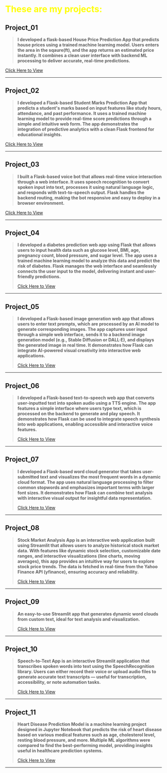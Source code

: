 <h1 style="color:yellow; font-size:2em;"><i class="fas fa-project-diagram"></i> These are my projects:</h1>

## **Project_01**
> **I developed a flask-based House Price Prediction App that predicts house prices using a trained machine learning model. Users enters the area in the sqaure(ft), and the app returns an estimated price instantly. It combines a clean user interface with backend ML processing to deliver accurate, real-time predictions.**
>
[Click Here to View](./projects/project_01.md)

----------------------------------------------------------
## **Project_02**
> **I developed a Flask-based Student Marks Prediction App that predicts a student's marks based on input features like study hours, attendance, and past performance. It uses a trained machine learning model to provide real-time score predictions through a simple and intuitive web form. The app demonstrates the integration of predictive analytics with a clean Flask frontend for educational insights.**
>   
[Click Here to View](./projects/project_02.md)

-----
## **Project_03**
> **I built a Flask-based voice bot that allows real-time voice interaction through a web interface. It uses speech recognition to convert spoken input into text, processes it using natural language logic, and responds with text-to-speech output. Flask handles the backend routing, making the bot responsive and easy to deploy in a browser environment.**
>   
[Click Here to View](./projects/project_03.md)

----
## **Project_04**
> **I developed a diabetes prediction web app using Flask that allows users to input health data such as glucose level, BMI, age, pregnancy count, blood pressure, and sugar level. The app uses a trained machine learning model to analyze this data and predict the risk of diabetes. Flask manages the web interface and seamlessly connects the user input to the model, delivering instant and user-friendly predictions.**
> 
> [Click Here to View](./projects/project_04.md)

----
## **Project_05**
> **I developed a Flask-based image generation web app that allows users to enter text prompts, which are processed by an AI model to generate corresponding images. The app captures user input through a simple web interface, sends it to a backend image generation model (e.g., Stable Diffusion or DALL·E), and displays the generated image in real time. It demonstrates how Flask can integrate AI-powered visual creativity into interactive web applications.**
>
> [Click Here to View](./projects/project_05.md)

----
## **Project_06**
> **I developed a Flask-based text-to-speech web app that converts user-inputted text into spoken audio using a TTS engine. The app features a simple interface where users type text, which is processed on the backend to generate and play speech. It demonstrates how Flask can be used to integrate speech synthesis into web applications, enabling accessible and interactive voice features.**
>   
> [Click Here to View](./projects/project_06.md)

----
## **Project_07**
> **I developed a Flask-based word cloud generator that takes user-submitted text and visualizes the most frequent words in a dynamic cloud format. The app uses natural language processing to filter common stopwords and emphasizes important terms with larger font sizes. It demonstrates how Flask can combine text analysis with interactive visual output for insightful data representation.**
>   
> [Click Here to View](./projects/project_07.md)

----
## **Project_08**
> **Stock Market Analysis App is an interactive web application built using Streamlit that allows users to analyze historical stock market data. With features like dynamic stock selection, customizable date ranges, and interactive visualizations (line charts, moving averages), this app provides an intuitive way for users to explore stock price trends. The data is fetched in real-time from the Yahoo Finance API (yfinance), ensuring accuracy and reliability.**
>   
> [Click Here to View](./projects/project_08.md)

-----
## **Project_09**
> **An easy-to-use Streamlit app that generates dynamic word clouds from custom text, ideal for text analysis and visualization.**
>   
> [Click Here to View](./projects/project_09.md)

-----
## **Project_10**
> **Speech-to-Text App is an interactive Streamlit application that transcribes spoken words into text using the SpeechRecognition library. Users can either record their voice or upload audio files to generate accurate text transcripts — useful for transcription, accessibility, or note automation tasks.**
>   
> [Click Here to View](./projects/project_10.md)

----
## **Project_11**
> **Heart Disease Prediction Model is a machine learning project designed in Jupyter Notebook that predicts the risk of heart disease based on various medical features such as age, cholesterol level, resting blood pressure, and more. Multiple ML algorithms were compared to find the best-performing model, providing insights useful in healthcare prediction systems.**
>   
> [Click Here to View](./projects/project_11.md)

-----